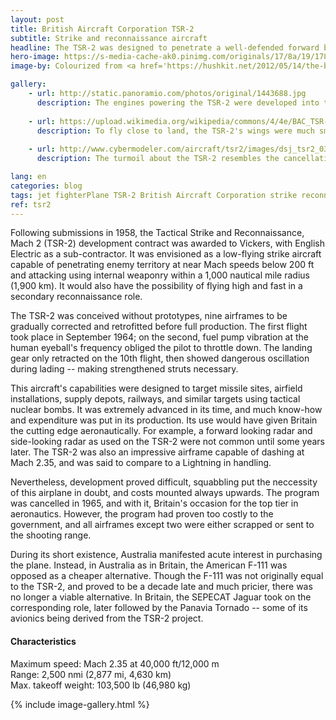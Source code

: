 ```yaml
---
layout: post
title: British Aircraft Corporation TSR-2
subtitle: Strike and reconnaissance aircraft
headline: The TSR-2 was designed to penetrate a well-defended forward battle area at low altitudes and very high speeds, attacking high-value targets in the rear with nuclear or conventional weapons.
hero-image: https://s-media-cache-ak0.pinimg.com/originals/17/8a/19/178a197eb2f4c4d56337490e9a1a09b0.png
image-by: Colourized from <a href='https://hushkit.net/2012/05/14/the-bac-tsr-2-bombing-the-myth/' target='_new'>original</a>

gallery:
    - url: http://static.panoramio.com/photos/original/1443688.jpg
      description: The engines powering the TSR-2 were developed into those that powered the Concorde.
      
    - url: https://upload.wikimedia.org/wikipedia/commons/4/4e/BAC_TSR-2%2C_UK_-_Air_Force_AN2151624.jpg
      description: To fly close to land, the TSR-2's wings were much smaller than usual, the higher wing loading shielding the aircraft from the adverse effects of wind and thermal disturbance.
    
    - url: http://www.cybermodeler.com/aircraft/tsr2/images/dsj_tsr2_03.jpg
      description: The turmoil about the TSR-2 resembles the cancellation the the equally ambitious Avro Arrow, plagued by similar political problems.

lang: en
categories: blog
tags: jet fighterPlane TSR-2 British Aircraft Corporation strike reconnaissance
ref: tsr2
---
```

Following submissions in 1958, the Tactical Strike and Reconnaissance, Mach 2 (TSR-2) development contract was awarded to Vickers, with English Electric as a sub-contractor. It was envisioned as a low-flying strike aircraft capable of penetrating enemy territory at near Mach speeds below 200 ft and attacking using internal weaponry within a 1,000 nautical mile radius (1,900 km). It would also have the possibility of flying high and fast in a secondary reconnaissance role.

The TSR-2 was conceived without prototypes, nine airframes to be gradually corrected and retrofitted before full production. The first flight took place in September 1964; on the second, fuel pump vibration at the human eyeball's frequency obliged the pilot to throttle down. The landing gear only retracted on the 10th flight, then showed dangerous oscillation during lading -- making strengthened struts necessary.

This aircraft's capabilities were designed to target missile sites, airfield installations, supply depots, railways, and similar targets using tactical nuclear bombs. It was extremely advanced in its time, and much know-how and expenditure was put in its production. Its use would have given Britain the cutting edge aeronautically. For example, a forward looking radar and side-looking radar as used on the TSR-2 were not common until some years later. The TSR-2 was also an impressive airframe capable of dashing at Mach 2.35, and was said to compare to a Lightning in handling.

Nevertheless, development proved difficult, squabbling put the neccessity of this airplane in doubt, and costs mounted always upwards. The program was cancelled in 1965, and with it, Britain's occasion for the top tier in aeronautics. However, the program had proven too costly to the government, and all airframes except two were either scrapped or sent to the shooting range.

During its short existence, Australia manifested acute interest in purchasing the plane. Instead, in Australia as in Britain, the American F-111 was opposed as a cheaper alternative. Though the F-111 was not originally equal to the TSR-2, and proved to be a decade late and much pricier, there was no longer a viable alternative. In Britain, the SEPECAT Jaguar took on the corresponding role, later followed by the Panavia Tornado -- some of its avionics being derived from the TSR-2 project.


<h4>Characteristics</h4>
Maximum speed: Mach 2.35 at 40,000 ft/12,000 m<br />
Range: 2,500 nmi (2,877 mi, 4,630 km)<br />
Max. takeoff weight: 103,500 lb (46,980 kg)

{% include image-gallery.html %}